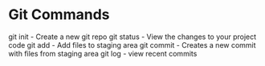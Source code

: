 # Git Commands

git init - Create a new git repo
git status - View the changes to your project code
git add - Add files to staging area
git commit - Creates a new commit with files from staging area
git log - view recent commits